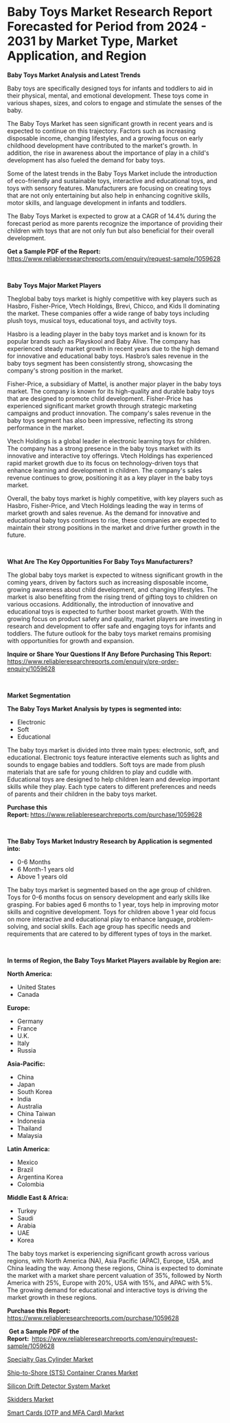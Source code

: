 <p><h1>Baby Toys Market Research Report Forecasted for Period from 2024 -  2031 by Market Type, Market Application, and Region</h1></p><p><strong>Baby Toys Market Analysis and Latest Trends</strong></p>
<p><p>Baby toys are specifically designed toys for infants and toddlers to aid in their physical, mental, and emotional development. These toys come in various shapes, sizes, and colors to engage and stimulate the senses of the baby.</p><p>The Baby Toys Market has seen significant growth in recent years and is expected to continue on this trajectory. Factors such as increasing disposable income, changing lifestyles, and a growing focus on early childhood development have contributed to the market's growth. In addition, the rise in awareness about the importance of play in a child's development has also fueled the demand for baby toys.</p><p>Some of the latest trends in the Baby Toys Market include the introduction of eco-friendly and sustainable toys, interactive and educational toys, and toys with sensory features. Manufacturers are focusing on creating toys that are not only entertaining but also help in enhancing cognitive skills, motor skills, and language development in infants and toddlers.</p><p>The Baby Toys Market is expected to grow at a CAGR of 14.4% during the forecast period as more parents recognize the importance of providing their children with toys that are not only fun but also beneficial for their overall development.</p></p>
<p><strong>Get a Sample PDF of the Report:&nbsp;</strong> <a href="https://www.reliableresearchreports.com/enquiry/request-sample/1059628">https://www.reliableresearchreports.com/enquiry/request-sample/1059628</a></p>
<p>&nbsp;</p>
<p><strong>Baby Toys Major Market Players</strong></p>
<p><p>Theglobal baby toys market is highly competitive with key players such as Hasbro, Fisher-Price, Vtech Holdings, Brevi, Chicco, and Kids II dominating the market. These companies offer a wide range of baby toys including plush toys, musical toys, educational toys, and activity toys.</p><p>Hasbro is a leading player in the baby toys market and is known for its popular brands such as Playskool and Baby Alive. The company has experienced steady market growth in recent years due to the high demand for innovative and educational baby toys. Hasbro’s sales revenue in the baby toys segment has been consistently strong, showcasing the company's strong position in the market.</p><p>Fisher-Price, a subsidiary of Mattel, is another major player in the baby toys market. The company is known for its high-quality and durable baby toys that are designed to promote child development. Fisher-Price has experienced significant market growth through strategic marketing campaigns and product innovation. The company's sales revenue in the baby toys segment has also been impressive, reflecting its strong performance in the market.</p><p>Vtech Holdings is a global leader in electronic learning toys for children. The company has a strong presence in the baby toys market with its innovative and interactive toy offerings. Vtech Holdings has experienced rapid market growth due to its focus on technology-driven toys that enhance learning and development in children. The company's sales revenue continues to grow, positioning it as a key player in the baby toys market.</p><p>Overall, the baby toys market is highly competitive, with key players such as Hasbro, Fisher-Price, and Vtech Holdings leading the way in terms of market growth and sales revenue. As the demand for innovative and educational baby toys continues to rise, these companies are expected to maintain their strong positions in the market and drive further growth in the future.</p></p>
<p>&nbsp;</p>
<p><strong>What Are The Key Opportunities For Baby Toys Manufacturers?</strong></p>
<p><p>The global baby toys market is expected to witness significant growth in the coming years, driven by factors such as increasing disposable income, growing awareness about child development, and changing lifestyles. The market is also benefiting from the rising trend of gifting toys to children on various occasions. Additionally, the introduction of innovative and educational toys is expected to further boost market growth. With the growing focus on product safety and quality, market players are investing in research and development to offer safe and engaging toys for infants and toddlers. The future outlook for the baby toys market remains promising with opportunities for growth and expansion.</p></p>
<p><strong>Inquire or Share Your Questions If Any Before Purchasing This Report:</strong> <a href="https://www.reliableresearchreports.com/enquiry/pre-order-enquiry/1059628">https://www.reliableresearchreports.com/enquiry/pre-order-enquiry/1059628</a></p>
<p>&nbsp;</p>
<p><strong>Market Segmentation</strong></p>
<p><strong>The Baby Toys Market Analysis by types is segmented into:</strong></p>
<p><ul><li>Electronic</li><li>Soft</li><li>Educational</li></ul></p>
<p><p>The baby toys market is divided into three main types: electronic, soft, and educational. Electronic toys feature interactive elements such as lights and sounds to engage babies and toddlers. Soft toys are made from plush materials that are safe for young children to play and cuddle with. Educational toys are designed to help children learn and develop important skills while they play. Each type caters to different preferences and needs of parents and their children in the baby toys market.</p></p>
<p><strong>Purchase this Report:&nbsp;</strong><a href="https://www.reliableresearchreports.com/purchase/1059628">https://www.reliableresearchreports.com/purchase/1059628</a></p>
<p>&nbsp;</p>
<p><strong>The Baby Toys Market Industry Research by Application is segmented into:</strong></p>
<p><ul><li>0-6 Months</li><li>6 Month-1 years old</li><li>Above 1 years old</li></ul></p>
<p><p>The baby toys market is segmented based on the age group of children. Toys for 0-6 months focus on sensory development and early skills like grasping. For babies aged 6 months to 1 year, toys help in improving motor skills and cognitive development. Toys for children above 1 year old focus on more interactive and educational play to enhance language, problem-solving, and social skills. Each age group has specific needs and requirements that are catered to by different types of toys in the market.</p></p>
<p>&nbsp;</p>
<p><strong>In terms of Region, the Baby Toys Market Players available by Region are:</strong></p>
<p>
    <p> <strong> North America: </strong>
        <ul>
            <li>United States</li>
            <li>Canada</li>
        </ul>
        </p> 
    <p> <strong> Europe: </strong>
        <ul>
            <li>Germany</li>
            <li>France</li>
            <li>U.K.</li>
            <li>Italy</li>
            <li>Russia</li>
        </ul>
        </p> 
    <p> <strong> Asia-Pacific: </strong>
        <ul>
            <li>China</li>
            <li>Japan</li>
            <li>South Korea</li>
            <li>India</li>
            <li>Australia</li>
            <li>China Taiwan</li>
            <li>Indonesia</li>
            <li>Thailand</li>
            <li>Malaysia</li>
        </ul>
        </p> 
    <p> <strong> Latin America: </strong>
        <ul>
            <li>Mexico</li>
            <li>Brazil</li>
            <li>Argentina Korea</li>
            <li>Colombia</li>
        </ul>
        </p> 
    <p> <strong> Middle East & Africa: </strong>
        <ul>
            <li>Turkey</li>
            <li>Saudi</li>
            <li>Arabia</li>
            <li>UAE</li>
            <li>Korea</li>
        </ul>
    </p>
    </p>
<p><p>The baby toys market is experiencing significant growth across various regions, with North America (NA), Asia Pacific (APAC), Europe, USA, and China leading the way. Among these regions, China is expected to dominate the market with a market share percent valuation of 35%, followed by North America with 25%, Europe with 20%, USA with 15%, and APAC with 5%. The growing demand for educational and interactive toys is driving the market growth in these regions.</p></p>
<p><strong>Purchase this Report: </strong><a href="https://www.reliableresearchreports.com/purchase/1059628">https://www.reliableresearchreports.com/purchase/1059628</a></p>
<p>&nbsp;<strong>Get a Sample PDF of the Report:&nbsp;&nbsp;</strong><a href="https://www.reliableresearchreports.com/enquiry/request-sample/1059628">https://www.reliableresearchreports.com/enquiry/request-sample/1059628</a></p>
<p><strong></strong></p>
<p><p><a href="https://medium.com/@besaosmani1903/specialty-gas-cylinder-market-trends-and-market-analysis-forecasted-for-period-2024-2031-02be9d28276e">Specialty Gas Cylinder Market</a></p><p><a href="https://medium.com/@besaosmani1903/ship-to-shore-sts-container-cranes-market-size-cagr-trends-2024-2030-a2d64083eb6e">Ship-to-Shore (STS) Container Cranes Market</a></p><p><a href="https://medium.com/@besaosmani1903/silicon-drift-detector-system-market-comprehensive-assessment-by-type-application-and-geography-0b4cd6101c01">Silicon Drift Detector System Market</a></p><p><a href="https://medium.com/@besaosmani1903/skidders-market-research-report-its-history-and-forecast-2024-to-2031-67d0da96542a">Skidders Market</a></p><p><a href="https://medium.com/@besaosmani1903/smart-cards-otp-and-mfa-card-market-size-market-outlook-and-market-forecast-2024-to-2031-1b9c62949183">Smart Cards (OTP and MFA Card) Market</a></p></p>